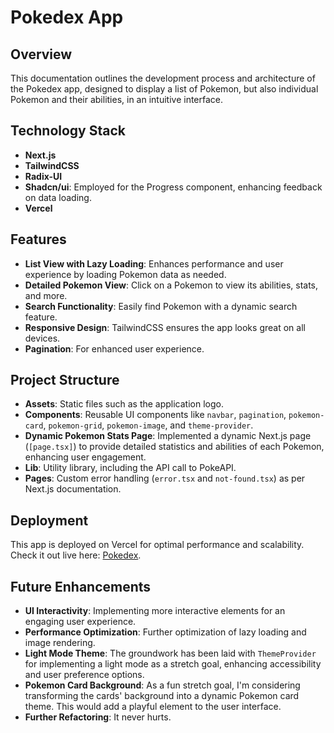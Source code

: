 # Pokedex App

## Overview

This documentation outlines the development process and architecture of the Pokedex app, designed to display a list of Pokemon, but also individual Pokemon and their abilities, in an intuitive interface.

## Technology Stack

- **Next.js**
- **TailwindCSS**
- **Radix-UI**
- **Shadcn/ui**: Employed for the Progress component, enhancing feedback on data loading.
- **Vercel**

## Features

- **List View with Lazy Loading**: Enhances performance and user experience by loading Pokemon data as needed.
- **Detailed Pokemon View**: Click on a Pokemon to view its abilities, stats, and more.
- **Search Functionality**: Easily find Pokemon with a dynamic search feature.
- **Responsive Design**: TailwindCSS ensures the app looks great on all devices.
- **Pagination**: For enhanced user experience.

## Project Structure

- **Assets**: Static files such as the application logo.
- **Components**: Reusable UI components like `navbar`, `pagination`, `pokemon-card`, `pokemon-grid`, `pokemon-image`, and `theme-provider`.
- **Dynamic Pokemon Stats Page**: Implemented a dynamic Next.js page (`[page.tsx]`) to provide detailed statistics and abilities of each Pokemon, enhancing user engagement.
- **Lib**: Utility library, including the API call to PokeAPI.
- **Pages**: Custom error handling (`error.tsx` and `not-found.tsx`) as per Next.js documentation.

## Deployment

This app is deployed on Vercel for optimal performance and scalability. Check it out live here: [Pokedex](https://pokedex-rho-gold.vercel.app/).

## Future Enhancements

- **UI Interactivity**: Implementing more interactive elements for an engaging user experience.
- **Performance Optimization**: Further optimization of lazy loading and image rendering.
- **Light Mode Theme**: The groundwork has been laid with `ThemeProvider` for implementing a light mode as a stretch goal, enhancing accessibility and user preference options.
- **Pokemon Card Background**: As a fun stretch goal, I'm considering transforming the cards' background into a dynamic Pokemon card theme. This would add a playful element to the user interface.
- **Further Refactoring**: It never hurts.
